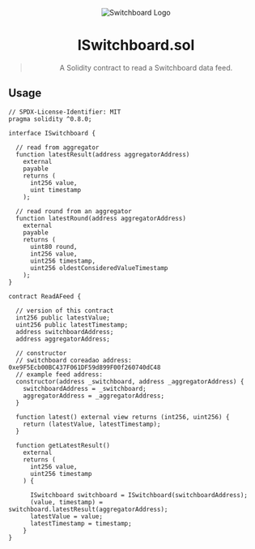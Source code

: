<div align="center">

![Switchboard Logo](https://github.com/switchboard-xyz/sbv2-core/raw/main/website/static/img/icons/switchboard/avatar.png)

# ISwitchboard.sol

> A Solidity contract to read a Switchboard data feed.

</div>

## Usage

```solidity
// SPDX-License-Identifier: MIT
pragma solidity ^0.8.0;

interface ISwitchboard {

  // read from aggregator
  function latestResult(address aggregatorAddress)
    external
    payable
    returns (
      int256 value,
      uint timestamp
    );

  // read round from an aggregator
  function latestRound(address aggregatorAddress)
    external
    payable
    returns (
      uint80 round,
      int256 value,
      uint256 timestamp,
      uint256 oldestConsideredValueTimestamp
    );
}

contract ReadAFeed {

  // version of this contract
  int256 public latestValue;
  uint256 public latestTimestamp;
  address switchboardAddress;
  address aggregatorAddress;

  // constructor
  // switchboard coreadao address: 0xe9F5Ecb00BC437F061DF59d899F00f260740dC48
  // example feed address:
  constructor(address _switchboard, address _aggregatorAddress) {
    switchboardAddress = _switchboard;
    aggregatorAddress = _aggregatorAddress;
  }

  function latest() external view returns (int256, uint256) {
    return (latestValue, latestTimestamp);
  }

  function getLatestResult()
    external
    returns (
      int256 value,
      uint256 timestamp
    ) {

      ISwitchboard switchboard = ISwitchboard(switchboardAddress);
      (value, timestamp) = switchboard.latestResult(aggregatorAddress);
      latestValue = value;
      latestTimestamp = timestamp;
    }
}
```
